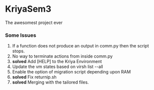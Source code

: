 # KriyaSem3
The awesomest project ever
### Some Issues
1. If a function does not produce an output in comm.py then the script stops. 
2. No way to terminate actions from inside comm.py
3. **solved** Add \[HELP\] to the Kriya Environment
4. Update the vm states based on virsh list --all
5. Enable the option of migration script depending upon RAM
6. **solved** Fix returnip.sh
7. **solved** Merging with the tailored files.
